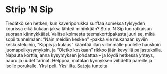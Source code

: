 # Strip ’N Sip

Tiedätkö sen hetken, kun kaveriporukka surffaa somessa tylsyyden kourissa eikä kukaan jaksa lähteä mihinkään? Strip ’N Sip tuo ratkaisun suoraan kännykkääsi. Valitse kolmesta teemakorttipakasta juuri se, mikä sopii tunnelmaan: “Näin meidän kesken” -pakka vie mukanaan syviin keskusteluihin, “Kippis ja kulaus” kääntää illan villimmälle puolelle hauskoin juomapelikysymyksin, ja “Oletko koskaan” rikkoo jään kevyillä paljastuksilla. Napauta korttia, anna kysymyksen johdattaa – ja löydä hetkessä yhteys, nauru ja uudet tarinat. Helppoa, matalan kynnyksen viihdettä pareille ja isolle porukalle. Yksi peli. Yksi ilta. Satoja tunteita
